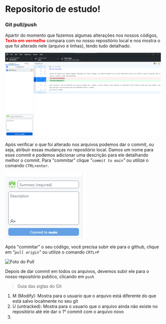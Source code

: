 # Repositorio de estudo!

### Git pull/push

Apartir do momento que fazemos algumas alterações nos nossos códigos, <b style="color: red;">Texto em vermelho</b> compara com no nosso repositório local e nos mostra o que foi alterado nele (arquivo e linhas), tendo tudo detalhado.

![Foto das mudanças](src/foto_mudancas_git.png)

Após verificar o que foi alterado nos arquivos podemos dar o commit, ou seja, atribuir essas mudanças no repositório local. Damos um nome para esse commit e podemos adicionar uma descrição para ele detalhando melhor o commit. Para "commitar" clique _"`commit to main`"_ ou utilize o comando `CTRL+enter`.

![Foto do commit](src/foto_commit_area_git.png)

Após "commitar" o seu códiigo, você precisa subir ele para o github, clique em _"`pull origin`"_ ou utilize o comando `CRTL+P`

![Foto do Pull](src/foto_pull_git.png)

Depois de dar commit em todos os arquivos, devemos subir ele para o nosso repositório publico, clicando em `push `

> Guia das siglas do Git
1. M (Modify): Mostra para o usuario que o arquivo está diferente do que está salvo localmente no seu git
2. U (untracked): Mostra para o usuario que o arquivo ainda não existe no repositório até ele dar o 1° commit com o arquivo novo
3. 